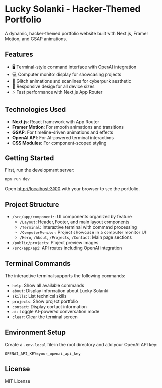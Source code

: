 # Lucky Solanki - Hacker-Themed Portfolio

A dynamic, hacker-themed portfolio website built with Next.js, Framer Motion, and GSAP animations.

## Features

- 🖥️ Terminal-style command interface with OpenAI integration
- 💻 Computer monitor display for showcasing projects
- 🔮 Glitch animations and scanlines for cyberpunk aesthetic
- 📱 Responsive design for all device sizes
- ⚡ Fast performance with Next.js App Router

## Technologies Used

- **Next.js**: React framework with App Router
- **Framer Motion**: For smooth animations and transitions
- **GSAP**: For timeline-driven animations and effects
- **OpenAI API**: For AI-powered terminal interactions
- **CSS Modules**: For component-scoped styling

## Getting Started

First, run the development server:

```bash
npm run dev
```

Open [http://localhost:3000](http://localhost:3000) with your browser to see the portfolio.

## Project Structure

- `/src/app/components`: UI components organized by feature
  - `/Layout`: Header, Footer, and main layout components
  - `/Terminal`: Interactive terminal with command processing
  - `/ComputerMonitor`: Project showcase in a computer monitor UI
  - `/Hero`, `/About`, `/Projects`, `/Contact`: Main page sections
- `/public/projects`: Project preview images
- `/src/app/api`: API routes including OpenAI integration

## Terminal Commands

The interactive terminal supports the following commands:

- `help`: Show all available commands
- `about`: Display information about Lucky Solanki
- `skills`: List technical skills
- `projects`: Show project portfolio
- `contact`: Display contact information
- `ai`: Toggle AI-powered conversation mode
- `clear`: Clear the terminal screen

## Environment Setup

Create a `.env.local` file in the root directory and add your OpenAI API key:

```
OPENAI_API_KEY=your_openai_api_key
```

## License

MIT License
